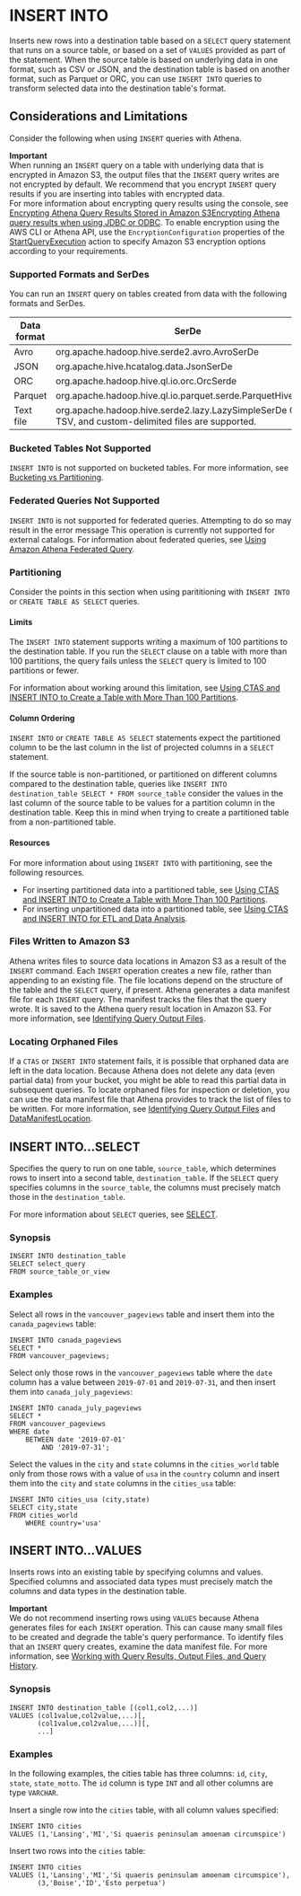 # INSERT INTO<a name="insert-into"></a>

Inserts new rows into a destination table based on a `SELECT` query statement that runs on a source table, or based on a set of `VALUES` provided as part of the statement\. When the source table is based on underlying data in one format, such as CSV or JSON, and the destination table is based on another format, such as Parquet or ORC, you can use `INSERT INTO` queries to transform selected data into the destination table's format\. 

## Considerations and Limitations<a name="insert-into-limitations"></a>

Consider the following when using `INSERT` queries with Athena\.

**Important**  
When running an `INSERT` query on a table with underlying data that is encrypted in Amazon S3, the output files that the `INSERT` query writes are not encrypted by default\. We recommend that you encrypt `INSERT` query results if you are inserting into tables with encrypted data\.   
For more information about encrypting query results using the console, see [Encrypting Athena Query Results Stored in Amazon S3Encrypting Athena query results when using JDBC or ODBC](encrypting-query-results-stored-in-s3.md)\. To enable encryption using the AWS CLI or Athena API, use the `EncryptionConfiguration` properties of the [StartQueryExecution](https://docs.aws.amazon.com/athena/latest/APIReference/API_StartQueryExecution.html) action to specify Amazon S3 encryption options according to your requirements\.

### Supported Formats and SerDes<a name="insert-into-supported-formats"></a>

You can run an `INSERT` query on tables created from data with the following formats and SerDes\.


| Data format | SerDe | 
| --- | --- | 
|  Avro  |  org\.apache\.hadoop\.hive\.serde2\.avro\.AvroSerDe  | 
|  JSON  |  org\.apache\.hive\.hcatalog\.data\.JsonSerDe  | 
|  ORC  |  org\.apache\.hadoop\.hive\.ql\.io\.orc\.OrcSerde  | 
|  Parquet  |  org\.apache\.hadoop\.hive\.ql\.io\.parquet\.serde\.ParquetHiveSerDe  | 
|  Text file  |  org\.apache\.hadoop\.hive\.serde2\.lazy\.LazySimpleSerDe  CSV, TSV, and custom\-delimited files are supported\.   | 

### Bucketed Tables Not Supported<a name="insert-into-bucketed-tables-not-supported"></a>

`INSERT INTO` is not supported on bucketed tables\. For more information, see [Bucketing vs Partitioning](bucketing-vs-partitioning.md)\.

### Federated Queries Not Supported<a name="insert-into-federated-queries-not-supported"></a>

`INSERT INTO` is not supported for federated queries\. Attempting to do so may result in the error message This operation is currently not supported for external catalogs\. For information about federated queries, see [Using Amazon Athena Federated Query](connect-to-a-data-source.md)\.

### Partitioning<a name="insert-into-limitations-partitioning"></a>

Consider the points in this section when using parititioning with `INSERT INTO` or `CREATE TABLE AS SELECT` queries\.

#### Limits<a name="insert-into-partition-limits"></a>

The `INSERT INTO` statement supports writing a maximum of 100 partitions to the destination table\. If you run the `SELECT` clause on a table with more than 100 partitions, the query fails unless the `SELECT` query is limited to 100 partitions or fewer\.

For information about working around this limitation, see [Using CTAS and INSERT INTO to Create a Table with More Than 100 Partitions](ctas-insert-into.md)\.

#### Column Ordering<a name="insert-into-partition-detection"></a>

`INSERT INTO` or `CREATE TABLE AS SELECT` statements expect the partitioned column to be the last column in the list of projected columns in a `SELECT` statement\. 

If the source table is non\-partitioned, or partitioned on different columns compared to the destination table, queries like `INSERT INTO destination_table SELECT * FROM source_table` consider the values in the last column of the source table to be values for a partition column in the destination table\. Keep this in mind when trying to create a partitioned table from a non\-partitioned table\.

#### Resources<a name="insert-into-partition-resources"></a>

For more information about using `INSERT INTO` with partitioning, see the following resources\.
+ For inserting partitioned data into a partitioned table, see [Using CTAS and INSERT INTO to Create a Table with More Than 100 Partitions](ctas-insert-into.md)\.
+ For inserting unpartitioned data into a partitioned table, see [Using CTAS and INSERT INTO for ETL and Data Analysis](ctas-insert-into-etl.md)\. 

### Files Written to Amazon S3<a name="insert-into-files-written-to-s3"></a>

Athena writes files to source data locations in Amazon S3 as a result of the `INSERT` command\. Each `INSERT` operation creates a new file, rather than appending to an existing file\. The file locations depend on the structure of the table and the `SELECT` query, if present\. Athena generates a data manifest file for each `INSERT` query\. The manifest tracks the files that the query wrote\. It is saved to the Athena query result location in Amazon S3\. For more information, see [Identifying Query Output Files](querying.md#querying-identifying-output-files)\.

### Locating Orphaned Files<a name="insert-into-files-partial-data"></a>

If a `CTAS` or `INSERT INTO` statement fails, it is possible that orphaned data are left in the data location\. Because Athena does not delete any data \(even partial data\) from your bucket, you might be able to read this partial data in subsequent queries\. To locate orphaned files for inspection or deletion, you can use the data manifest file that Athena provides to track the list of files to be written\. For more information, see [Identifying Query Output Files](querying.md#querying-identifying-output-files) and [DataManifestLocation](https://docs.aws.amazon.com/athena/latest/APIReference/API_QueryExecutionStatistics.html#athena-Type-QueryExecutionStatistics-DataManifestLocation)\.

## INSERT INTO\.\.\.SELECT<a name="insert-into-select"></a>

Specifies the query to run on one table, `source_table`, which determines rows to insert into a second table, `destination_table`\. If the `SELECT` query specifies columns in the `source_table`, the columns must precisely match those in the `destination_table`\.

For more information about `SELECT` queries, see [SELECT](select.md)\.

### Synopsis<a name="insert-into-select-synopsis"></a>

```
INSERT INTO destination_table 
SELECT select_query 
FROM source_table_or_view
```

### Examples<a name="insert-into-select-examples"></a>

Select all rows in the `vancouver_pageviews` table and insert them into the `canada_pageviews` table:

```
INSERT INTO canada_pageviews 
SELECT * 
FROM vancouver_pageviews;
```

Select only those rows in the `vancouver_pageviews` table where the `date` column has a value between `2019-07-01` and `2019-07-31`, and then insert them into `canada_july_pageviews`:

```
INSERT INTO canada_july_pageviews
SELECT *
FROM vancouver_pageviews
WHERE date
    BETWEEN date '2019-07-01'
        AND '2019-07-31';
```

Select the values in the `city` and `state` columns in the `cities_world` table only from those rows with a value of `usa` in the `country` column and insert them into the `city` and `state` columns in the `cities_usa` table:

```
INSERT INTO cities_usa (city,state)
SELECT city,state
FROM cities_world
    WHERE country='usa'
```

## INSERT INTO\.\.\.VALUES<a name="insert-into-values"></a>

Inserts rows into an existing table by specifying columns and values\. Specified columns and associated data types must precisely match the columns and data types in the destination table\.

**Important**  
We do not recommend inserting rows using `VALUES` because Athena generates files for each `INSERT` operation\. This can cause many small files to be created and degrade the table's query performance\. To identify files that an `INSERT` query creates, examine the data manifest file\. For more information, see [Working with Query Results, Output Files, and Query History](querying.md)\.

### Synopsis<a name="insert-into-values-synopsis"></a>

```
INSERT INTO destination_table [(col1,col2,...)] 
VALUES (col1value,col2value,...)[,
       (col1value,col2value,...)][,
       ...]
```

### Examples<a name="insert-into-values-examples"></a>

In the following examples, the cities table has three columns: `id`, `city`, `state`, `state_motto`\. The `id` column is type `INT` and all other columns are type `VARCHAR`\.

Insert a single row into the `cities` table, with all column values specified:

```
INSERT INTO cities 
VALUES (1,'Lansing','MI','Si quaeris peninsulam amoenam circumspice')
```

Insert two rows into the `cities` table:

```
INSERT INTO cities 
VALUES (1,'Lansing','MI','Si quaeris peninsulam amoenam circumspice'),
       (3,'Boise','ID','Esto perpetua')
```